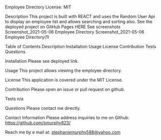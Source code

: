 Employee Directory
License: MIT

Description
This project is built with REACT and uses the Random User Api to display an employee list and allows searching and sorting also. See the deployed project on GitHub Pages HERE See screenshots Screenshot_2021-05-06 Employee Directory Screenshot_2021-05-06 Employee Directory(1)

Table of Contents
Description Installation Usage License Contribution Tests Questions

Installation
Please see deployed link.

Usage
This project allows viewing the employee directory.

License
This application is covered under the MIT License.

Contribution
Please open an issue or pull request on github.

Tests
n/a

Questions
Please contact me directly.

Contact Information
Please address inquiries to me on Github: https://github.com/smurphy823/

Reach me by e mail at: stephaniemurphy588@yahoo.com

